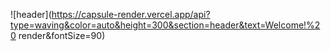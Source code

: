 ![header](https://capsule-render.vercel.app/api?type=waving&color=auto&height=300&section=header&text=Welcome!%20 render&fontSize=90)
